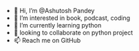 - 👋 Hi, I’m @Ashutosh Pandey
- 👀 I’m interested in book, podcast, coding
- 🌱 I’m currently learning python
- 💞️ looking to collaborate on python project
- 📫 Reach me on GitHub

<!---
AshutoshPdy22/AshutoshPdy22 is a ✨ special ✨ repository because its `README.md` (this file) appears on your GitHub profile.
You can click the Preview link to take a look at your changes.
--->
